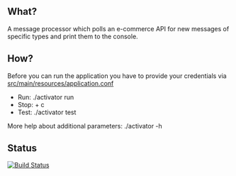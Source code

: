 ## What?
A message processor which polls an e-commerce API for new messages of specific types and print them to the console.

## How?
Before you can run the application you have to provide your credentials via [src/main/resources/application.conf](src/main/resources/application.conf) 

 * Run: ./activator run
 * Stop: <ctrl> + c
 * Test: ./activator test

More help about additional parameters: ./activator -h

## Status
[![Build Status](https://travis-ci.org/matterche/message-processing.svg?branch=master)](https://travis-ci.org/matterche/message-processing)
